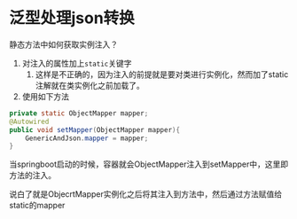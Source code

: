 # 泛型处理json转换

静态方法中如何获取实例注入？

1. 对注入的属性加上`static`关键字
   1. 这样是不正确的，因为注入的前提就是要对类进行实例化，然而加了static注解就在类实例化之前加载了。
2. 使用如下方法

```java
private static ObjectMapper mapper;
@Autowired
public void setMapper(ObjectMapper mapper){
    GenericAndJson.mapper = mapper;
}
```

当springboot启动的时候，容器就会ObjectMapper注入到setMapper中，这里即方法的注入。

说白了就是ObjecrtMapper实例化之后将其注入到方法中，然后通过方法赋值给static的mapper